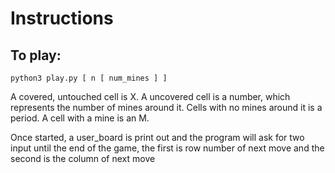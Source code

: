 # Instructions

## To play:

`python3 play.py [ n [ num_mines ] ]`

A covered, untouched cell is X.
A uncovered cell is a number, which represents the number of mines around it.
Cells with no mines around it is a period.
A cell with a mine is an M.

Once started, a user_board is print out and the program will ask for two input until the end of the game, the first is row number of next move and the second is the column of next move
